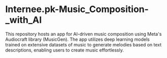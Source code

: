 # Internee.pk-Music_Composition-_with_AI
This repository hosts an app for AI-driven music composition using Meta's Audiocraft library (MusicGen). The app utilizes deep learning models trained on extensive datasets of music to generate melodies based on text descriptions, enabling users to create music effortlessly.
